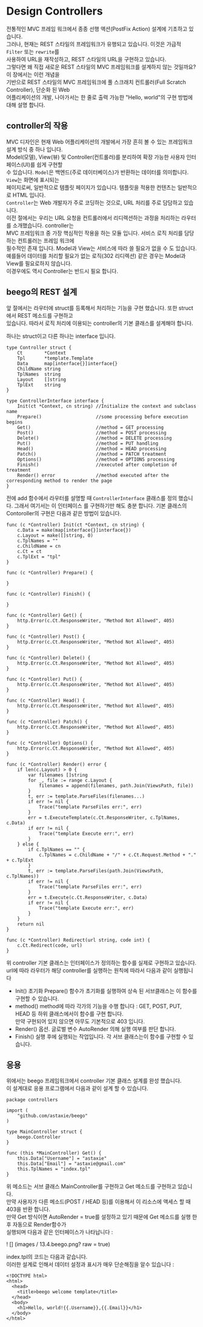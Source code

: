 # Design Controllers

전통적인 MVC 프레임 워크에서 종종 선행 액션(PostFix Action) 설계에 기초하고 있습니다.   
그러나, 현재는 REST 스타일의 프레임워크가 유행되고 있습니다. 이것은 가급적 `Filter` 또는 `rewrite`를     
사용하여 URL을  재작성하고, REST 스타일의 URL을 구현하고 있습니다.       
그렇다면 왜 직접 새로운 REST 스타일의 MVC 프레임워크를 설계하지 않는 것일까요? 이 장에서는 이런 개념을   
기반으로 REST 스타일의 MVC 프레임워크에 풀 스크래치 컨트롤러(Full Scratch Controller), 단순화 된 Web   
어플리케이션의 개발, 나아가서는 한 줄로 출력 가능한 "Hello, world"의 구현 방법에 대해 설명 합니다.

## controller의 작용
MVC 디자인은 현재 Web 어플리케이션의 개발에서 가장 흔히 볼 수 있는 프레임워크 설계 방식 중 하나 입니다.     
Model(모델), View(뷰) 및 Controller(컨트롤러)를 분리하여 확장 가능한 사용자 인터페이스(UI)를 쉽게 구현할     
수 있습니다. `Model`은 백엔드(주로 데이터베이스)가 반환하는 데이터를 의미합니다. `View`는 화면에 표시되는   
페이지로써, 일반적으로 템플릿 페이지가 있습니다. 템플릿을 적용한 컨텐츠는 일반적으로 HTML 입니다.   
`Controller`는 Web 개발자가 주로 코딩하는 것으로, URL 처리를 주로 담담하고 있습니다.  
이전 절에서는 우리는 URL 요청을 컨트롤러에서  리디렉션하는 과정을 처리하는 라우터를 소개했습니다. controller는    
MVC 프레임워크 중 가장 핵심적인 작용을 하는 모듈 입니다. 서비스 로직 처리를 담당하는 컨트롤러는 프레임 워크에   
필수적인 존재 입니다. Model과 View는 서비스에 따라 쓸 필요가 없을 수 도 있습니다.    
예를들어 데이터를  처리할 필요가 없는 로직(302 리디렉션) 같은 경우는 Model과 View를 필요로하지 않습니다.     
이경우에도 역시 Controller는 반드시 필요 합니다.

## beego의 REST 설계
앞 절에서는 라우터에 struct를 등록해서 처리하는 기능을 구현 했습니다. 또한 struct에서 REST 메소드를 구현하고   
있습니다. 따라서 로직 처리에 이용되는 controller의 기본 클래스를 설계해야 합니다.   

하나는 struct이고 다른 하나는 interface 입니다.
```
type Controller struct {
    Ct        *Context
    Tpl       *template.Template
    Data      map[interface{}]interface{}
    ChildName string
    TplNames  string
    Layout    []string
    TplExt    string
}

type ControllerInterface interface {
    Init(ct *Context, cn string) //Initialize the context and subclass name
    Prepare()                    //some processing before execution begins
    Get()                        //method = GET processing
    Post()                       //method = POST processing
    Delete()                     //method = DELETE processing
    Put()                        //method = PUT handling
    Head()                       //method = HEAD processing
    Patch()                      //method = PATCH treatment
    Options()                    //method = OPTIONS processing
    Finish()                     //executed after completion of treatment
    Render() error               //method executed after the corresponding method to render the page
}

```
전에 add 함수에서 라우터를 설명할 때 `ControllerInterface` 클래스를 정의 했습니다. 그래서 여기서는 이 인터페이스
를 구현하기만 해도 충분 합니다. 기본 클래스의 Contoroller의 구현은 다음과 같은 방법이 있습니다.
```
func (c *Controller) Init(ct *Context, cn string) {
    c.Data = make(map[interface{}]interface{})
    c.Layout = make([]string, 0)
    c.TplNames = ""
    c.ChildName = cn
    c.Ct = ct
    c.TplExt = "tpl"
}

func (c *Controller) Prepare() {

}

func (c *Controller) Finish() {

}

func (c *Controller) Get() {
    http.Error(c.Ct.ResponseWriter, "Method Not Allowed", 405)
}

func (c *Controller) Post() {
    http.Error(c.Ct.ResponseWriter, "Method Not Allowed", 405)
}

func (c *Controller) Delete() {
    http.Error(c.Ct.ResponseWriter, "Method Not Allowed", 405)
}

func (c *Controller) Put() {
    http.Error(c.Ct.ResponseWriter, "Method Not Allowed", 405)
}

func (c *Controller) Head() {
    http.Error(c.Ct.ResponseWriter, "Method Not Allowed", 405)
}

func (c *Controller) Patch() {
    http.Error(c.Ct.ResponseWriter, "Method Not Allowed", 405)
}

func (c *Controller) Options() {
    http.Error(c.Ct.ResponseWriter, "Method Not Allowed", 405)
}

func (c *Controller) Render() error {
    if len(c.Layout) > 0 {
        var filenames []string
        for _, file := range c.Layout {
            filenames = append(filenames, path.Join(ViewsPath, file))
        }
        t, err := template.ParseFiles(filenames...)
        if err != nil {
            Trace("template ParseFiles err:", err)
        }
        err = t.ExecuteTemplate(c.Ct.ResponseWriter, c.TplNames, c.Data)
        if err != nil {
            Trace("template Execute err:", err)
        }
    } else {
        if c.TplNames == "" {
            c.TplNames = c.ChildName + "/" + c.Ct.Request.Method + "." + c.TplExt
        }
        t, err := template.ParseFiles(path.Join(ViewsPath, c.TplNames))
        if err != nil {
            Trace("template ParseFiles err:", err)
        }
        err = t.Execute(c.Ct.ResponseWriter, c.Data)
        if err != nil {
            Trace("template Execute err:", err)
        }
    }
    return nil
}

func (c *Controller) Redirect(url string, code int) {
    c.Ct.Redirect(code, url)
}    

```
위 controller 기본 클래스는 인터페이스가  정의하는 함수를 실제로 구현하고 있습니다.   
url에 따라 라우터가 해당 controller를 실행하는 원칙에 따라서 다음과 같이 실행됩니다

- Init() 초기화
  Prepare() 함수가 초기화를 실행하여 상속 된 서브클래스는 이 함수를 구현할 수 있습니다.  
- method() 
  method에 따라 각가의 기능을 수행 합니다 : GET, POST, PUT, HEAD 등 하위 클래스에서이 함수를 구현 합니다.   
  만약 구현되어 있지 않으면 아무도 기본적으로 403 입니다.  
- Render() 옵션. 
  글로벌 변수 AutoRender 의해 실행 여부를 판단 합니다.  
- Finish() 
  실행 후에 실행되는 작업입니다. 각 서브 클래스는이 함수를 구현할 수 있습니다.  

## 응용
위에서는 beego 프레임워크에서 controller 기본 클래스 설계를 완성 했습니다.   
이 설계대로 응용 프로그램에서 다음과 같이 설계 할 수 있습니다.
```
package controllers

import (
    "github.com/astaxie/beego"
)

type MainController struct {
    beego.Controller
}

func (this *MainController) Get() {
    this.Data["Username"] = "astaxie"
    this.Data["Email"] = "astaxie@gmail.com"
    this.TplNames = "index.tpl"
}

```
위 메소드는 서브 클래스 MainController를 구현하고 Get 메소드를 구현하고 있습니다.    
만약 사용자가 다른 메소드(POST / HEAD 등)를 이용해서 이 리소스에 액세스 할 때 403을 반환 합니다.   
만약 Get 방식이면 AutoRender = true를 설정하고 있기 때문에 Get 메소드를 실행 한 후 자동으로 Render함수가   
실행되며 다음과 같은 인터페이스가 나타납니다 :

! [] (images / 13.4.beego.png? raw = true)

index.tpl의 코드는 다음과 같습니다.   
이러한 설계로 인해서 데이터 설정과 표시가 매우 단순해짐을 알수 있습니다 :
```
<!DOCTYPE html>
<html>
  <head>
    <title>beego welcome template</title>
  </head>
  <body>
    <h1>Hello, world!{{.Username}},{{.Email}}</h1>
  </body>
</html>

```

